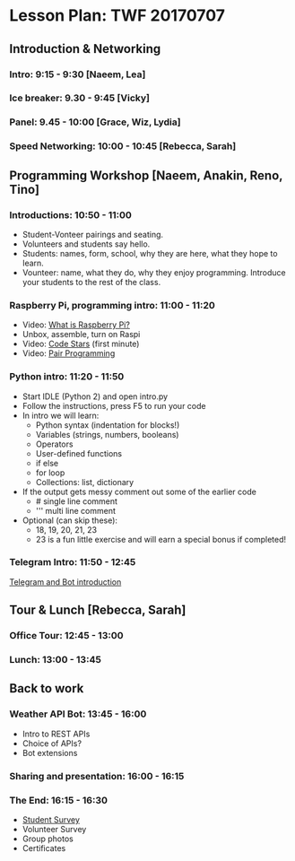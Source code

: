 # Lesson Plan: TWF 20170707

## Introduction & Networking

### Intro: 9:15 - 9:30 [Naeem, Lea]

### Ice breaker: 9.30 - 9:45 [Vicky]

### Panel: 9.45 - 10:00 [Grace, Wiz, Lydia]

### Speed Networking: 10:00 - 10:45 [Rebecca, Sarah]

## Programming Workshop [Naeem, Anakin, Reno, Tino]

### Introductions: 10:50 - 11:00

* Student-Vonteer pairings and seating.
* Volunteers and students say hello.
* Students: names, form, school, why they are here, what they hope to learn.
* Vounteer: name, what they do, why they enjoy programming. Introduce your students to the rest of the class.

### Raspberry Pi, programming intro: 11:00 - 11:20

* Video: [What is Raspberry Pi?](https://www.youtube.com/watch?v=uXUjwk2-qx4)
* Unbox, assemble, turn on Raspi
* Video: [Code Stars](https://www.youtube.com/watch?v=dU1xS07N-FA) (first minute)
* Video: [Pair Programming](https://www.youtube.com/watch?v=vgkahOzFH2Q)

### Python intro: 11:20 - 11:50

* Start IDLE (Python 2) and open intro.py
* Follow the instructions, press F5 to run your code
* In intro we will learn:
  * Python syntax (indentation for blocks!)
  * Variables (strings, numbers, booleans)
  * Operators
  * User-defined functions
  * if else
  * for loop
  * Collections: list, dictionary
* If the output gets messy comment out some of the earlier code
  * \# single line comment
  * ''' multi line comment
* Optional (can skip these):
  * 18, 19, 20, 21, 23
  * 23 is a fun little exercise and will earn a special bonus if completed!

### Telegram Intro: 11:50 - 12:45

[Telegram and Bot introduction](BOT_INTRO.md)

## Tour & Lunch [Rebecca, Sarah]

### Office Tour: 12:45 - 13:00

### Lunch: 13:00 - 13:45

## Back to work

### Weather API Bot: 13:45 - 16:00

* Intro to REST APIs
* Choice of APIs?
* Bot extensions

### Sharing and presentation: 16:00 - 16:15

### The End: 16:15 - 16:30

* [Student Survey](https://goo.gl/forms/NoldzzeR92vCXG5G3)
* Volunteer Survey
* Group photos
* Certificates
